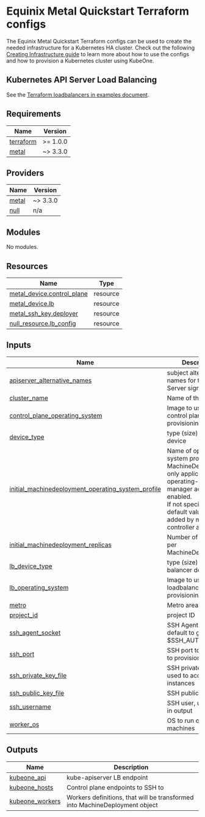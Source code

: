 # Equinix Metal Quickstart Terraform configs

The Equinix Metal Quickstart Terraform configs can be used to create the needed
infrastructure for a Kubernetes HA cluster. Check out the following
[Creating Infrastructure guide][docs-infrastructure] to learn more about how to
use the configs and how to provision a Kubernetes cluster using KubeOne.

## Kubernetes API Server Load Balancing

See the [Terraform loadbalancers in examples document][docs-tf-loadbalancer].

[docs-infrastructure]: https://docs.kubermatic.com/kubeone/v1.5/guides/using-terraform-configs/
[docs-tf-loadbalancer]: https://docs.kubermatic.com/kubeone/v1.5/examples/ha-load-balancing/

## Requirements

| Name | Version |
|------|---------|
| <a name="requirement_terraform"></a> [terraform](#requirement\_terraform) | >= 1.0.0 |
| <a name="requirement_metal"></a> [metal](#requirement\_metal) | ~> 3.3.0 |

## Providers

| Name | Version |
|------|---------|
| <a name="provider_metal"></a> [metal](#provider\_metal) | ~> 3.3.0 |
| <a name="provider_null"></a> [null](#provider\_null) | n/a |

## Modules

No modules.

## Resources

| Name | Type |
|------|------|
| [metal_device.control_plane](https://registry.terraform.io/providers/equinix/metal/latest/docs/resources/device) | resource |
| [metal_device.lb](https://registry.terraform.io/providers/equinix/metal/latest/docs/resources/device) | resource |
| [metal_ssh_key.deployer](https://registry.terraform.io/providers/equinix/metal/latest/docs/resources/ssh_key) | resource |
| [null_resource.lb_config](https://registry.terraform.io/providers/hashicorp/null/latest/docs/resources/resource) | resource |

## Inputs

| Name | Description | Type | Default | Required |
|------|-------------|------|---------|:--------:|
| <a name="input_apiserver_alternative_names"></a> [apiserver\_alternative\_names](#input\_apiserver\_alternative\_names) | subject alternative names for the API Server signing cert. | `list(string)` | `[]` | no |
| <a name="input_cluster_name"></a> [cluster\_name](#input\_cluster\_name) | Name of the cluster | `string` | n/a | yes |
| <a name="input_control_plane_operating_system"></a> [control\_plane\_operating\_system](#input\_control\_plane\_operating\_system) | Image to use for control plane provisioning | `string` | `"ubuntu_18_04"` | no |
| <a name="input_device_type"></a> [device\_type](#input\_device\_type) | type (size) of the device | `string` | `"m3.small.x86"` | no |
| <a name="input_initial_machinedeployment_operating_system_profile"></a> [initial\_machinedeployment\_operating\_system\_profile](#input\_initial\_machinedeployment\_operating\_system\_profile) | Name of operating system profile for MachineDeployments, only applicable if operating-system-manager addon is enabled.<br>If not specified, the default value will be added by machine-controller addon. | `string` | `""` | no |
| <a name="input_initial_machinedeployment_replicas"></a> [initial\_machinedeployment\_replicas](#input\_initial\_machinedeployment\_replicas) | Number of replicas per MachineDeployment | `number` | `2` | no |
| <a name="input_lb_device_type"></a> [lb\_device\_type](#input\_lb\_device\_type) | type (size) of the load balancer device | `string` | `"m3.small.x86"` | no |
| <a name="input_lb_operating_system"></a> [lb\_operating\_system](#input\_lb\_operating\_system) | Image to use for loadbalancer provisioning | `string` | `"ubuntu_18_04"` | no |
| <a name="input_metro"></a> [metro](#input\_metro) | Metro area for cluster | `string` | `"AM"` | no |
| <a name="input_project_id"></a> [project\_id](#input\_project\_id) | project ID | `string` | n/a | yes |
| <a name="input_ssh_agent_socket"></a> [ssh\_agent\_socket](#input\_ssh\_agent\_socket) | SSH Agent socket, default to grab from $SSH\_AUTH\_SOCK | `string` | `"env:SSH_AUTH_SOCK"` | no |
| <a name="input_ssh_port"></a> [ssh\_port](#input\_ssh\_port) | SSH port to be used to provision instances | `number` | `22` | no |
| <a name="input_ssh_private_key_file"></a> [ssh\_private\_key\_file](#input\_ssh\_private\_key\_file) | SSH private key file used to access instances | `string` | `""` | no |
| <a name="input_ssh_public_key_file"></a> [ssh\_public\_key\_file](#input\_ssh\_public\_key\_file) | SSH public key file | `string` | `"~/.ssh/id_rsa.pub"` | no |
| <a name="input_ssh_username"></a> [ssh\_username](#input\_ssh\_username) | SSH user, used only in output | `string` | `"root"` | no |
| <a name="input_worker_os"></a> [worker\_os](#input\_worker\_os) | OS to run on worker machines | `string` | `"ubuntu"` | no |

## Outputs

| Name | Description |
|------|-------------|
| <a name="output_kubeone_api"></a> [kubeone\_api](#output\_kubeone\_api) | kube-apiserver LB endpoint |
| <a name="output_kubeone_hosts"></a> [kubeone\_hosts](#output\_kubeone\_hosts) | Control plane endpoints to SSH to |
| <a name="output_kubeone_workers"></a> [kubeone\_workers](#output\_kubeone\_workers) | Workers definitions, that will be transformed into MachineDeployment object |
